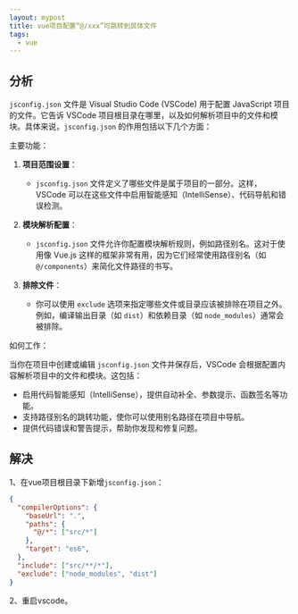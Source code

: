 ```yaml
---
layout: mypost
title: vue项目配置“@/xxx”可跳转到具体文件
tags:
  - vue
---
```


## 分析

`jsconfig.json` 文件是 Visual Studio Code (VSCode) 用于配置 JavaScript 项目的文件。它告诉 VSCode 项目根目录在哪里，以及如何解析项目中的文件和模块。具体来说，`jsconfig.json` 的作用包括以下几个方面：

主要功能：

1. **项目范围设置**：
   - `jsconfig.json` 文件定义了哪些文件是属于项目的一部分。这样，VSCode 可以在这些文件中启用智能感知（IntelliSense）、代码导航和错误检测。

2. **模块解析配置**：
   - `jsconfig.json` 文件允许你配置模块解析规则，例如路径别名。这对于使用像 Vue.js 这样的框架非常有用，因为它们经常使用路径别名（如 `@/components`）来简化文件路径的书写。

3. **排除文件**：
   - 你可以使用 `exclude` 选项来指定哪些文件或目录应该被排除在项目之外。例如，编译输出目录（如 `dist`）和依赖目录（如 `node_modules`）通常会被排除。


如何工作：

当你在项目中创建或编辑 `jsconfig.json` 文件并保存后，VSCode 会根据配置内容解析项目中的文件和模块。这包括：
- 启用代码智能感知（IntelliSense），提供自动补全、参数提示、函数签名等功能。
- 支持路径别名的跳转功能，使你可以使用别名路径在项目中导航。
- 提供代码错误和警告提示，帮助你发现和修复问题。

## 解决

1、在vue项目根目录下新增`jsconfig.json`：

```json
{
  "compilerOptions": {
    "baseUrl": ".",
    "paths": {
      "@/*": ["src/*"]
    },
    "target": "es6",
  },
  "include": ["src/**/*"],
  "exclude": ["node_modules", "dist"]
}

```

2、重启vscode。
